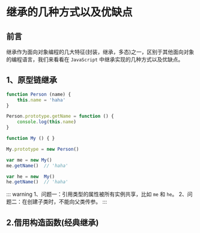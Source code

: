 # 继承的几种方式以及优缺点

## 前言

继承作为面向对象编程的几大特征(封装，继承，多态)之一，区别于其他面向对象的编程语言，我们来看看在 `JavaScript` 中继承实现的几种方式以及优缺点。

## 1、原型链继承

```js
function Person (name) {
    this.name = 'haha'
}

Person.prototype.getName = function () {
    console.log(this.name)
}

function My () { }

My.prototype = new Person()

var me = new My()
me.getName()  // 'haha'

var he = new  My()
he.getName()  // 'haha'

```

::: warning
1、问题一：引用类型的属性被所有实例共享，比如 `me` 和 `he`。
2、问题二：在创建子类时，不能向父类传参。
:::

## 2.借用构造函数(经典继承)













